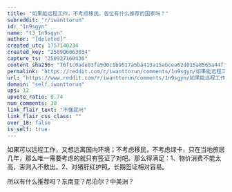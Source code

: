 ```yaml
---
title: "如果能远程工作，不考虑移民，各位有什么推荐的国家吗？"
subreddit: "r/iwanttorun"
id: "1n9sgyn"
name: "t3_1n9sgyn"
author: "[deleted]"
created_utc: 1757140234
created_key: "250906063034"
capture_ts: "250927160436"
content_sha256: "76f1c0ade03fa5d0c1b9517a5ba413a15abcea62d015a8565a44f1951eec0340"
permalink: "https://reddit.com/r/iwanttorun/comments/1n9sgyn/如果能远程工作不考虑移民各位有什么推荐的国家吗/"
url: "https://www.reddit.com/r/iwanttorun/comments/1n9sgyn/如果能远程工作不考虑移民各位有什么推荐的国家吗/"
domain: "self.iwanttorun"
ups: 12
upvote_ratio: 0.74
num_comments: 30
link_flair_text: "不懂就问"
link_flair_css_class: ""
over_18: false
is_self: true
---
```


如果可以远程工作，又想远离国内环境；不考虑移民，不考虑绿卡，只在当地旅居几年，那么唯一需要考虑的就只有签证了对吧。那么得满足：1、物价消费不能太高，否则入不敷出。2、对猪肝红护照，长期签证相对容易。

所以有什么推荐吗？东南亚？尼泊尔？中美洲？
